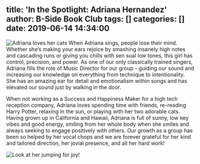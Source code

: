 title: 'In the Spotlight: Adriana Hernandez'
author: B-Side Book Club
tags: []
categories: []
date: 2019-06-14 14:34:00
---
![Adriana loves her cats](/img/Adriana1.png)
When Adriana sings, people lose their mind. Whether she’s making your ears rejoice by smashing insanely high notes and cascading runs or giving you chills with sen
sual low tones, this girl has control, precision, and power. As one of our only classically trained singers, Adriana fills the role of Music Director for our group - guiding our sound and increasing our knowledge on everything from technique to intentionality. She has an amazing ear for detail and emotionalism within songs and has elevated our sound just by walking in the door. 

When not working as a Success and Happiness Maker for a high tech reception company, Adriana loves spending time with friends, re-reading Harry Potter, relaxing in the sun, or playing with her two adorable cats. Having grown up in California and Hawaii, Adriana is full of sunny, low key vibes and good energy, smiling from her whole body when she smiles and always seeking to engage positively with others. Our growth as a group has been so helped by her vocal chops and we are forever grateful for her kind and tailored direction, her jovial presence, and all her hard work!


![Look at her jumping for joy!](/img/Adriana2.png)